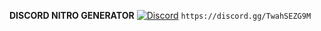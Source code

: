 **DISCORD NITRO GENERATOR**
[![Discord](https://discordapp.com/api/guilds/252317073814978561/embed.png)](https://discord.gg/TwahSEZG9M)
`https://discord.gg/TwahSEZG9M`
